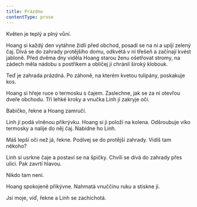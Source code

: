 ```yaml
---
title: Prázdno
contentType: prose
---
```


<section>

Květen je teplý a plný vůní.

Hoang si každý den vytáhne židli před obchod, posadí se na ni a upíjí zelený čaj. Dívá se do zahrady protějšího domu, odkvétá v ní třešeň a začínají kvést jabloně. Před dvěma dny viděla Hoang starou ženu ošetřovat stromy, na zádech měla nádobu s postřikem a obličej jí chránil široký klobouk.

Teď je zahrada prázdná. Po záhoně, na kterém kvetou tulipány, poskakuje kos.

Hoang si hřeje ruce o termosku s čajem. Zaslechne, jak se za ní otevřou dveře obchodu. Tři lehké kroky a vnučka Linh jí zakryje oči.

Babičko, řekne a Hoang zamručí.

Linh jí podá vlněnou přikrývku. Hoang si ji položí na kolena. Odšroubuje víko termosky a nalije do něj čaj. Nabídne ho Linh.

Máš lepší oči než já, řekne. Podívej se do protější zahrady. Vidíš tam někoho?

Linh si usrkne čaje a postaví se na špičky. Chvíli se dívá do zahrady přes ulici. Pak zavrtí hlavou.

Nikdo tam není.

Hoang spokojeně přikývne. Nahmatá vnuččinu ruku a stiskne ji.

Jsi moje, viď, řekne a Linh se zachichotá.

</section>
